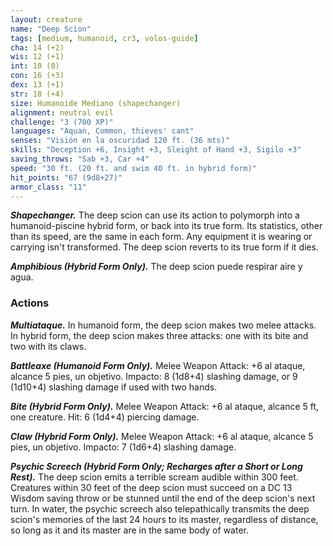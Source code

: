 ```yaml
---
layout: creature
name: "Deep Scion"
tags: [medium, humanoid, cr3, volos-guide]
cha: 14 (+2)
wis: 12 (+1)
int: 10 (0)
con: 16 (+3)
dex: 13 (+1)
str: 18 (+4)
size: Humanoide Mediano (shapechanger)
alignment: neutral evil
challenge: "3 (700 XP)"
languages: "Aquan, Common, thieves' cant"
senses: "Visión en la oscuridad 120 ft. (36 mts)"
skills: "Deception +6, Insight +3, Sleight of Hand +3, Sigilo +3"
saving_throws: "Sab +3, Car +4"
speed: "30 ft. (20 ft. and swim 40 ft. in hybrid form)"
hit_points: "67 (9d8+27)"
armor_class: "11"
---
```


***Shapechanger.*** The deep scion can use its action to polymorph into a humanoid-piscine hybrid form, or back into its true form. Its statistics, other than its speed, are the same in each form. Any equipment it is wearing or carrying isn't transformed. The deep scion reverts to its true form if it dies.

***Amphibious (Hybrid Form Only).*** The deep scion puede respirar aire y agua.

### Actions

***Multiataque.*** In humanoid form, the deep scion makes two melee attacks. In hybrid form, the deep scion makes three attacks: one with its bite and two with its claws.

***Battleaxe (Humanoid Form Only).*** Melee Weapon Attack: +6 al ataque, alcance 5 pies, un objetivo. Impacto: 8 (1d8+4) slashing damage, or 9 (1d10+4) slashing damage if used with two hands.

***Bite (Hybrid Form Only).*** Melee Weapon Attack: +6 al ataque, alcance 5 ft, one creature. Hit: 6 (1d4+4) piercing damage.

***Claw (Hybrid Form Only).*** Melee Weapon Attack: +6 al ataque, alcance 5 pies, un objetivo. Impacto: 7 (1d6+4) slashing damage.

***Psychic Screech (Hybrid Form Only; Recharges after a Short or Long Rest).*** The deep scion emits a terrible scream audible within 300 feet. Creatures within 30 feet of the deep scion must succeed on a DC 13 Wisdom saving throw or be stunned until the end of the deep scion's next turn. In water, the psychic screech also telepathically transmits the deep scion's memories of the last 24 hours to its master, regardless of distance, so long as it and its master are in the same body of water.